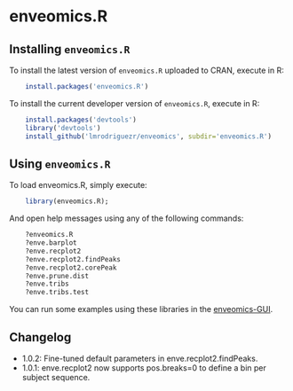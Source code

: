 # enveomics.R

## Installing `enveomics.R`
To install the latest version of `enveomics.R` uploaded to CRAN, execute in R:
```R
    install.packages('enveomics.R')
```

To install the current developer version of `enveomics.R`, execute in R:
```R
    install.packages('devtools')
    library('devtools')
    install_github('lmrodriguezr/enveomics', subdir='enveomics.R')
```

## Using `enveomics.R`
To load enveomics.R, simply execute:
```R
    library(enveomics.R);
```

And open help messages using any of the following commands:
```R
    ?enveomics.R
    ?enve.barplot
    ?enve.recplot2
    ?enve.recplot2.findPeaks
    ?enve.recplot2.corePeak
    ?enve.prune.dist
    ?enve.tribs
    ?enve.tribs.test
```

You can run some examples using these libraries in the
[enveomics-GUI](https://github.com/lmrodriguezr/enveomics-gui).

## Changelog
* 1.0.2: Fine-tuned default parameters in enve.recplot2.findPeaks.
* 1.0.1: enve.recplot2 now supports pos.breaks=0 to define a
  bin per subject sequence.

